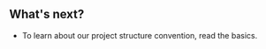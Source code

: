 ## What's next?

- To learn about our <a :href="`/integrations/${adapter.name}/basics/project-structure`">project structure</a> convention, read the basics.

<!--@include: ./contributors.md-->
